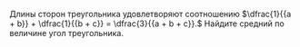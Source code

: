 Длины сторон треугольника удовлетворяют соотношению $\dfrac{1}{{a + b}} + \dfrac{1}{{b + c}} = \dfrac{3}{{a + b + c}}.$
Найдите средний по величине угол треугольника.